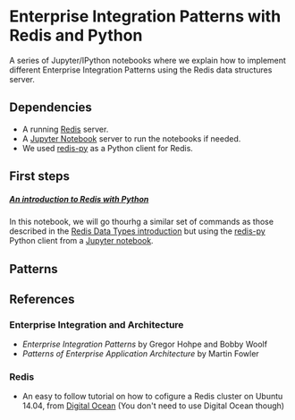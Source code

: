 # Enterprise Integration Patterns with Redis and Python  

A series of Jupyter/IPython notebooks where we explain how to implement different Enterprise Integration Patterns using the Redis data structures server.  

## Dependencies  

- A running [Redis](http://redis.io/) server.    
- A [Jupyter Notebook](https://jupyter.org) server to run the notebooks if needed.   
- We used [redis-py](https://github.com/andymccurdy/redis-py) as a Python client for Redis.   

## First steps  

##### [An introduction to Redis with Python](https://github.com/jadianes/redis-integration-patterns-python/blob/master/notebooks/Introduction%20to%20Redis%20with%20Python.ipynb)  

In this notebook, we will go thourhg a similar set of commands as those described in the [Redis Data Types introduction](http://redis.io/topics/data-types-intro) but using the [redis-py](https://github.com/andymccurdy/redis-py) Python client from a [Jupyter notebook](https://jupyter.org).  

## Patterns  



## References  

### Enterprise Integration and Architecture    

- *Enterprise Integration Patterns* by Gregor Hohpe and Bobby Woolf  
- *Patterns of Enterprise Application Architecture* by Martin Fowler  


### Redis  

- An easy to follow tutorial on how to cofigure a Redis cluster on Ubuntu 14.04, from [Digital Ocean](https://www.digitalocean.com/community/tutorials/how-to-configure-a-redis-cluster-on-ubuntu-14-04) (You don't need to use Digital Ocean though)  


